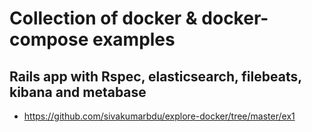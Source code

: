 # Collection of docker & docker-compose examples 
##  Rails app with Rspec, elasticsearch, filebeats, kibana and metabase
 * https://github.com/sivakumarbdu/explore-docker/tree/master/ex1
